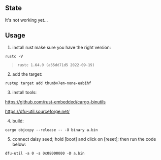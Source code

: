 ## State

It's not working yet...

## Usage

1. install rust
make sure you have the right version:
```
rustc -V    
```
> ```rustc 1.64.0 (a55dd71d5 2022-09-19)```

2. add the target:

```
rustup target add thumbv7em-none-eabihf
```

3. install tools:

https://github.com/rust-embedded/cargo-binutils

https://dfu-util.sourceforge.net/

4. build:
```
cargo objcopy --release -- -O binary a.bin 
```
5. connect daisy seed; hold [boot] and click on [reset]; then run the code below:
```
dfu-util -a 0 -s 0x08000000 -D a.bin
```